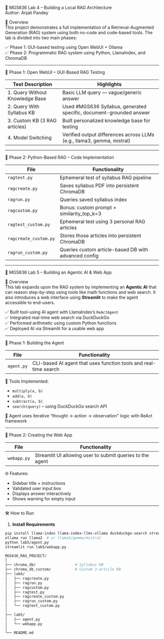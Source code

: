 🧠 MGS636 Lab 4 – Building a Local RAG Architecture  
Author: Anjali Pandey

📌 Overview  
This project demonstrates a full implementation of a Retrieval-Augmented Generation (RAG) system using both no-code and code-based tools. The lab is divided into two main phases:

✅ Phase 1: GUI-based testing using Open WebUI + Ollama  
✅ Phase 2: Programmatic RAG system using Python, LlamaIndex, and ChromaDB  

---

🧪 Phase 1: Open WebUI – GUI-Based RAG Testing

| Test Description            | Highlights                                                  |
|-----------------------------|-------------------------------------------------------------|
| 1. Query Without Knowledge Base | Basic LLM query — vague/generic answer                  |
| 2. Query With Syllabus KB       | Used #MGS636 Syllabus, generated specific, document-grounded answer |
| 3. Custom KB (3 RAG articles)   | Built personalized knowledge base for testing            |
| 4. Model Switching              | Verified output differences across LLMs (e.g., llama3, gemma, mistral) |

---

🧪 Phase 2: Python-Based RAG – Code Implementation

| File                  | Functionality                                                     |
|------------------------|-------------------------------------------------------------------|
| `ragtest.py`           | Ephemeral test of syllabus RAG pipeline                          |
| `ragcreate.py`         | Saves syllabus PDF into persistent ChromaDB                      |
| `ragrun.py`            | Queries saved syllabus index                                     |
| `ragcustom.py`         | Bonus: custom prompt + similarity_top_k=3                        |
| `ragtest_custom.py`    | Ephemeral test using 3 personal RAG articles                     |
| `ragcreate_custom.py`  | Stores those articles into persistent ChromaDB                   |
| `ragrun_custom.py`     | Queries custom article-based DB with advanced config             |

---

🤖 MGS636 Lab 5 – Building an Agentic AI & Web App

📌 Overview  
This lab expands upon the RAG system by implementing an **Agentic AI** that can reason step-by-step using tools like math functions and web search. It also introduces a web interface using **Streamlit** to make the agent accessible to end-users.

✅ Built tool-using AI agent with LlamaIndex’s `ReActAgent`  
✅ Integrated real-time web search via DuckDuckGo  
✅ Performed arithmetic using custom Python functions  
✅ Deployed AI via Streamlit for a usable web app  

---

🧪 Phase 1: Building the Agent

| File        | Functionality                                                      |
|-------------|--------------------------------------------------------------------|
| `agent.py`  | CLI-based AI agent that uses function tools and real-time search  |

🔧 Tools Implemented:
- `multiply(a, b)`
- `add(a, b)`
- `subtract(a, b)`
- `search(query)` – using DuckDuckGo search API

🔁 Agent uses iterative “thought → action → observation” logic with ReAct framework

---

🧪 Phase 2: Creating the Web App

| File         | Functionality                                              |
|--------------|------------------------------------------------------------|
| `webapp.py`  | Streamlit UI allowing user to submit queries to the agent  |

🌐 Features:
- Sidebar title + instructions
- Validated user input box
- Displays answer interactively
- Shows warning for empty input

---

🛠️ How to Run

1. **Install Requirements**

```bash
pip install llama-index llama-index-llms-ollama duckduckgo-search streamlit
ollama run llama2  # or llama3/gemma/mistral
python lab5/agent.py
streamlit run lab5/webapp.py

MGS636_RAG_PROJECT/
│
├── chroma_db/                  # Syllabus KB
├── chroma_db_custom/           # Custom 3-article KB
├── lab4/
│   ├── ragcreate.py
│   ├── ragrun.py
│   ├── ragcustom.py
│   ├── ragtest.py
│   ├── ragcreate_custom.py
│   ├── ragrun_custom.py
│   └── ragtest_custom.py
│
├── lab5/
│   ├── agent.py
│   └── webapp.py
│
└── README.md
